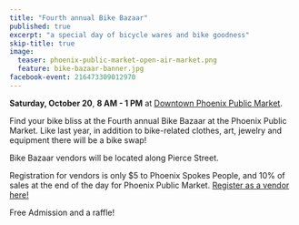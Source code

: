 ```yaml
---
title: "Fourth annual Bike Bazaar"
published: true
excerpt: "a special day of bicycle wares and bike goodness"
skip-title: true
image:
  teaser: phoenix-public-market-open-air-market.png
  feature: bike-bazaar-banner.jpg
facebook-event: 216473309012970
---
```


**Saturday, October 20**, **8 AM - 1 PM** at [Downtown Phoenix Public Market](http://phxpublicmarket.com/openair/).

Find your bike bliss at the Fourth annual Bike Bazaar at the Phoenix Public Market. Like last year, in addition to bike-related clothes, art, jewelry and equipment there will be a bike swap!

Bike Bazaar vendors will be located along Pierce Street.

Registration for vendors is only $5 to Phoenix Spokes People, and 10% of sales at the end of the day for Phoenix Public Market. [Register as a vendor here!](http://psp.bike/bazaarvendor)

Free Admission and a raffle!
